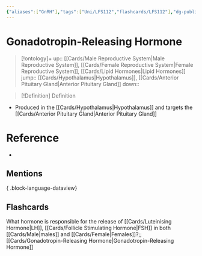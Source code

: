 ```yaml
---
{"aliases":["GnRH"],"tags":["Uni/LFS112","flashcards/LFS112"],"dg-publish":true,"permalink":"/cards/gonadotropin-releasing-hormone/","dgPassFrontmatter":true}
---
```


# Gonadotropin-Releasing Hormone

> [!ontology]+
> up:: [[Cards/Male Reproductive System\|Male Reproductive System]], [[Cards/Female Reproductive System\|Female Reproductive System]], [[Cards/Lipid Hormones\|Lipid Hormones]]
> jump:: [[Cards/Hypothalamus\|Hypothalamus]], [[Cards/Anterior Pituitary Gland\|Anterior Pituitary Gland]]
> down:: 

> [!Definition] Definition

- Produced in the [[Cards/Hypothalamus\|Hypothalamus]] and targets the [[Cards/Anterior Pituitary Gland\|Anterior Pituitary Gland]]

# Reference

- 

## Mentions


{ .block-language-dataview}

## Flashcards

What hormone is responsible for the release of [[Cards/Luteinising Hormone\|LH]], [[Cards/Follicle Stimulating Hormone\|FSH]] in both [[Cards/Male\|males]] and [[Cards/Female\|Females]]?;;[[Cards/Gonadotropin-Releasing Hormone\|Gonadotropin-Releasing Hormone]]
<!--SR:!2024-09-03,1,130-->